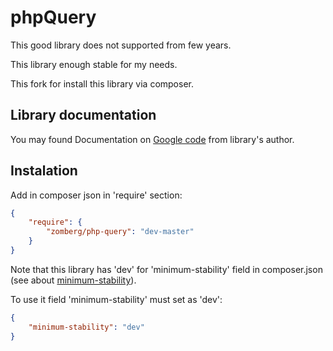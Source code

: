 phpQuery
========

This good library does not supported from few years.

This library enough stable for my needs.

This fork for install this library via composer.


Library documentation
---

You may found Documentation on [Google code](http://code.google.com/p/phpquery/) from library's author.



Instalation
---

Add in composer json in 'require' section:


```json
{
    "require": {
        "zomberg/php-query": "dev-master"
    }
}
```

Note that this library has 'dev' for 'minimum-stability' field in composer.json (see about [minimum-stability](http://getcomposer.org/doc/04-schema.md#minimum-stability)).

To use it field 'minimum-stability' must set as 'dev':

```json
{
    "minimum-stability": "dev"
}
```
